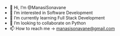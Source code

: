 - 👋 Hi, I’m @ManasiSonavane
- 👀 I’m interested in Software Development
- 🌱 I’m currently learning Full Stack Development
- 💞️ I’m looking to collaborate on Python
- 📫 How to reach me -> manasisonavane@gmail.com

<!---
ManasiSonavane/ManasiSonavane is a ✨ special ✨ repository because its `README.md` (this file) appears on your GitHub profile.
You can click the Preview link to take a look at your changes.
--->
